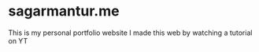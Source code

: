 # sagarmantur.me
This is my personal portfolio website I made this web by watching a tutorial on YT
